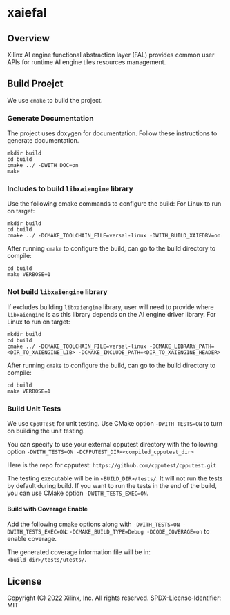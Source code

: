 # xaiefal

## Overview

Xilinx AI engine functional abstraction layer (FAL) provides common user APIs
for runtime AI engine tiles resources management.

## Build Proejct
We use `cmake` to build the project.

### Generate Documentation
The project uses doxygen for documentation. Follow these instructions to
generate documentation.
```
mkdir build
cd build
cmake ../ -DWITH_DOC=on
make
```

### Includes to build `libxaiengine` library
Use the following cmake commands to configure the build:
For Linux to run on target:
```
mkdir build
cd build
cmake ../ -DCMAKE_TOOLCHAIN_FILE=versal-linux -DWITH_BUILD_XAIEDRV=on
```

After running `cmake` to configure the build, can go to the build directory to
compile:
```
cd build
make VERBOSE=1
```

### Not build `libxaiengine` library
If excludes building `libxaiengine` library, user will need to provide where
`libxaiengine` is as this library depends on the AI engine driver library.
For Linux to run on target:
```
mkdir build
cd build
cmake ../ -DCMAKE_TOOLCHAIN_FILE=versal-linux -DCMAKE_LIBRARY_PATH=<DIR_TO_XAIENGINE_LIB> -DCMAKE_INCLUDE_PATH=<DIR_TO_XAIENGINE_HEADER>
```

After running `cmake` to configure the build, can go to the build directory to
compile:
```
cd build
make VERBOSE=1
```

### Build Unit Tests
We use `CppUTest` for unit testing. Use CMake option `-DWITH_TESTS=ON` to turn
on building the unit testing.

You can specify to use your external cpputest directory with the following
option `-DWITH_TESTS=ON -DCPPUTEST_DIR=<compiled_cpputest_dir>`

Here is the repo for cpputest:
`https://github.com/cpputest/cpputest.git`

The testing executable will be in `<BUILD_DIR>/tests/`.
It will not run the tests by default during build. If you want to run the tests
in the end of the build, you can use CMake option `-DWITH_TESTS_EXEC=ON`.

#### Build with Coverage Enable
Add the following cmake options along with `-DWITH_TESTS=ON -DWITH_TESTS_EXEC=ON`:
`-DCMAKE_BUILD_TYPE=Debug -DCODE_COVERAGE=on` to enable coverage.

The generated coverage information file will be in:
`<build_dir>/tests/utests/`.

## License
Copyright (C) 2022 Xilinx, Inc.  All rights reserved.
SPDX-License-Identifier: MIT
